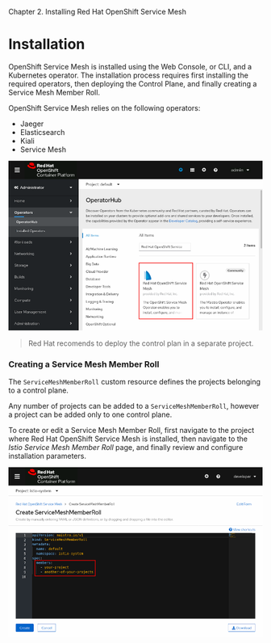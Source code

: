 Chapter 2. Installing Red Hat OpenShift Service Mesh

# Installation
OpenShift Service Mesh is installed using the Web Console, or CLI, and a Kubernetes operator. The installation process requires first installing the required operators, then deploying the Control Plane, and finally creating a Service Mesh Member Roll.

OpenShift Service Mesh relies on the following operators:
+ Jaeger
+ Elasticsearch
+ Kiali
+ Service Mesh

![20a88538e3215f37e1caea66da5e51eb.png](../_resources/fc474b7a95ca4b6aac367766b7e32c13.png)

> Red Hat recomends to deploy the control plan in a separate project.

### Creating a Service Mesh Member Roll

The `ServiceMeshMemberRoll` custom resource defines the projects belonging to a control plane.

Any number of projects can be added to a `ServiceMeshMemberRoll`, however a project can be added only to one control plane.

To create or edit a Service Mesh Member Roll, first navigate to the project where Red Hat OpenShift Service Mesh is installed, then navigate to the *Istio Service Mesh Member Roll* page, and finally review and configure installation parameters.

![98a635b6ae8c019afea304edd96c442a.png](../_resources/c54ad73813a544f88e0105d9f3dce1de.png)

